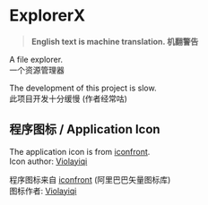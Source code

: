 # ExplorerX

> **English text is machine translation. 机翻警告**

A file explorer.  
一个资源管理器

The development of this project is slow.  
此项目开发十分缓慢 (作者经常咕)

## 程序图标 / Application Icon
[Violayiqi]: https://www.iconfont.cn/user/detail?uid=62471&nid=oZmBwsTvPx4H
[iconfront]: https://www.iconfont.cn/

The application icon is from [iconfront].  
Icon author: [Violayiqi]

程序图标来自 [iconfront] (阿里巴巴矢量图标库)  
图标作者: [Violayiqi]